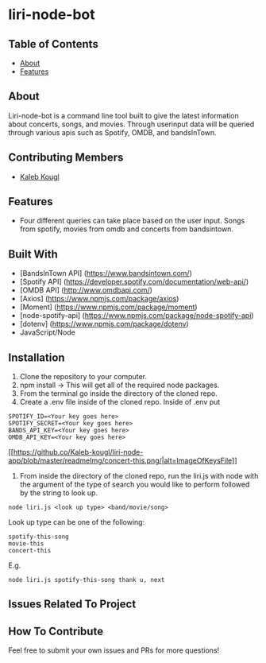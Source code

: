 # liri-node-bot

## Table of Contents

- [About](#about)
- [Features](#features)

## About

Liri-node-bot is a command line tool built to give the latest information about concerts, songs, and movies. Through userinput data will be queried through various apis such as Spotify, OMDB, and bandsInTown. 


## Contributing Members

* [Kaleb Kougl](https://github.com/Kaleb-kougl) 

## Features

* Four different queries can take place based on the user input. Songs from spotify, movies from omdb and concerts from bandsintown. 


## Built With
* [BandsInTown API] (https://www.bandsintown.com/)
* [Spotify API] (https://developer.spotify.com/documentation/web-api/)
* [OMDB API] (http://www.omdbapi.com/)
* [Axios] (https://www.npmjs.com/package/axios)
* [Moment] (https://www.npmjs.com/package/moment)
* [node-spotify-api] (https://www.npmjs.com/package/node-spotify-api)
* [dotenv] (https://www.npmjs.com/package/dotenv)
* JavaScript/Node

## Installation

1. Clone the repository to your computer. 
1. npm install -> This will get all of the required node packages.
1. From the terminal go inside the directory of the cloned repo.
1. Create a .env file inside of the cloned repo. Inside of .env put 
```
SPOTIFY_ID=<Your key goes here>
SPOTIFY_SECRET=<Your key goes here>  
BANDS_API_KEY=<Your key goes here>
OMDB_API_KEY=<Your key goes here>
```
[[https://github.co/Kaleb-kougl/liri-node-app/blob/master/readmeImg/concert-this.png/|alt=ImageOfKeysFile]]

1. From inside the directory of the cloned repo, run the liri.js with node with the argument of the type of search you would like to perform followed by the string to look up.
 ```
 node liri.js <look up type> <band/movie/song>
 ```
  
Look up type can be one of the following: 
```
spotify-this-song 
movie-this 
concert-this
```
  E.g. 
  ```
  node liri.js spotify-this-song thank u, next
  ```

## Issues Related To Project



## How To Contribute

Feel free to submit your own issues and PRs for more questions!
